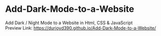 # Add-Dark-Mode-to-a-Website
Add Dark / Night Mode to a Website in Html, CSS &amp; JavaScript
<br>Preview Link: https://durjoyd390.github.io/Add-Dark-Mode-to-a-Website/
